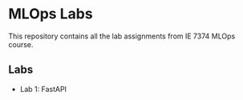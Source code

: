 # MLOps Labs

This repository contains all the lab assignments from IE 7374 MLOps course.

## Labs

- Lab 1: FastAPI
